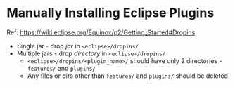 # Manually Installing Eclipse Plugins

Ref: https://wiki.eclipse.org/Equinox/p2/Getting_Started#Dropins

- Single jar - drop *jar* in `<eclipse>/dropins/`
- Multiple jars - drop *directory* in `<eclipse>/dropins/`
  - `<eclipse>/dropins/<plugin_name>/` should have only 2 directories - `features/` and `plugins/`
  - Any files or dirs other than `features/` and `plugins/` should be deleted
